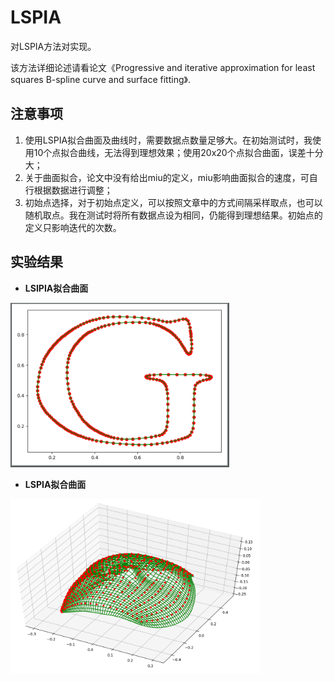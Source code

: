 # LSPIA
对LSPIA方法对实现。

该方法详细论述请看论文《Progressive and iterative approximation for least squares B-spline curve and surface fitting》.

## 注意事项
1. 使用LSPIA拟合曲面及曲线时，需要数据点数量足够大。在初始测试时，我使用10个点拟合曲线，无法得到理想效果；使用20x20个点拟合曲面，误差十分大；
2. 关于曲面拟合，论文中没有给出miu的定义，miu影响曲面拟合的速度，可自行根据数据进行调整；
3. 初始点选择，对于初始点定义，可以按照文章中的方式间隔采样取点，也可以随机取点。我在测试时将所有数据点设为相同，仍能得到理想结果。初始点的定义只影响迭代的次数。

## 实验结果
- **LSIPIA拟合曲面**

<img src="images/curve_data.png" width="350">

- **LSPIA拟合曲面**

<img src="images/surface_data.png" width="400">